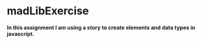 # madLibExercise
**In this assignment I am using a story to create elements and data types in javascript.**